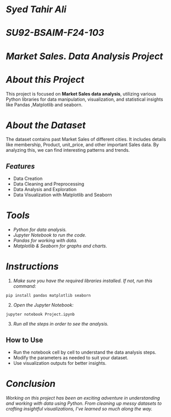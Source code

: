 
# _Syed Tahir Ali_
# _SU92-BSAIM-F24-103_
# _Market Sales. Data Analysis Project_

# _About this Project_
This project is focused on **Market Sales data analysis**, utilizing various Python libraries for data manipulation, visualization, and statistical insights like Pandas ,Matplotlib and seaborn.

# _About the Dataset_
The dataset contains past Market Sales of different cities. It includes details like membership, Product, unit_price, and other important Sales data. By analyzing this, we can find interesting patterns and trends.

## _Features_
- Data Creation
- Data Cleaning and Preprocessing
- Data Analysis and Exploration
- Data Visualization with Matplotlib and Seaborn

# _Tools_

- _Python for data analysis._
- _Jupyter Notebook to run the code._
- _Pandas for working with data._
- _Matplotlib & Seaborn for graphs and charts._
  
# _Instructions_
1. _Make sure you have the required libraries installed. If not, run this command:_

```
pip install pandas matplotlib seaborn
```

2. _Open the Jupyter Notebook:_
```
jupyter notebook Project.ipynb
```
3. _Run all the steps in order to see the analysis._


## How to Use
- Run the notebook cell by cell to understand the data analysis steps.
- Modify the parameters as needed to suit your dataset.
- Use visualization outputs for better insights.

# _Conclusion_
_Working on this project has been an exciting adventure in understanding and working with data using Python. From cleaning up messy datasets to crafting insightful visualizations, I’ve learned so much along the way._
